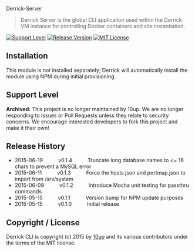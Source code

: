 Derrick-Server

> Derrick Server is the global CLI application used within the Derrick VM instance for controlling Docker containers and site instantiation.

[![Support Level](https://img.shields.io/badge/support-archived-red.svg)](#support-level) [![Release Version](https://img.shields.io/github/tag/10up/Derrick-Server.svg)](https://github.com/10up/Derrick-Server/releases/latest) [![MIT License](https://img.shields.io/github/license/10up/Derrick-Server.svg)](https://github.com/10up/Derrick-Server/blob/master/LICENSE.md)

## Installation

This module is not installed separately; Derrick will automatically install the module using NPM during initial provisioning.

## Support Level

**Archived:** This project is no longer maintained by 10up.  We are no longer responding to Issues or Pull Requests unless they relate to security concerns.  We encourage interested developers to fork this project and make it their own!

## Release History

 * 2015-06-19   v0.1.4   Truncate long database names to <= 16 chars to prevent a MySQL error
 * 2015-06-11   v0.1.3   Force the hosts.json and portmap.json to import from /srv/system
 * 2015-06-09   v0.1.2   Introduce Mocha unit testing for passthru commands
 * 2015-05-15   v0.1.1   Version bump for NPM update purposes
 * 2015-05-15   v0.1.0   Initial release

## Copyright / License

Derrick CLI is copyright (c) 2015 by [10up](http://10up.com) and its various contributors under the terms of the MIT license.
